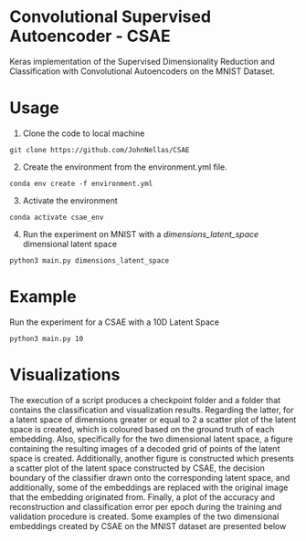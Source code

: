 # Convolutional Supervised Autoencoder - CSAE
Keras implementation of the Supervised Dimensionality Reduction and Classification with Convolutional Autoencoders on the MNIST Dataset.

# Usage
1. Clone the code to local machine
```
git clone https://github.com/JohnNellas/CSAE
```
2. Create the environment from the environment.yml file.
```
conda env create -f environment.yml
```
3. Activate the environment
```
conda activate csae_env
```
4. Run the experiment on MNIST with a *dimensions_latent_space* dimensional latent space
```
python3 main.py dimensions_latent_space
```

# Example

Run the experiment for a CSAE with a 10D Latent Space
```
python3 main.py 10
```

# Visualizations
The execution of a script produces a checkpoint folder and a folder that contains the classification and visualization results. Regarding the latter, for a latent space of dimensions greater or equal to 2 a scatter plot of the latent space is created, which is coloured based on the ground truth of each embedding. Also, specifically for the two dimensional latent space, a figure containing the resulting images of a decoded grid of points of the latent space is created. Additionally, another figure is constructed which presents a scatter plot of the latent space constructed by CSAE, the decision boundary of the classifier drawn onto the corresponding latent space, and additionally, some of the embeddings are replaced with the original image that the embedding originated from. Finally, a plot of the accuracy and reconstruction and classification error per epoch during the training and validation procedure is created. Some examples of the two dimensional embeddings created by CSAE on the MNIST dataset are presented below
[](classification_and_visualization_results_CSAE/visualization_results/visualization_results_MNIST_num_class_10_lat_dims_2/MNIST_network_embedded_space_2D_latent_dim_num_classes_10_classes.png)

